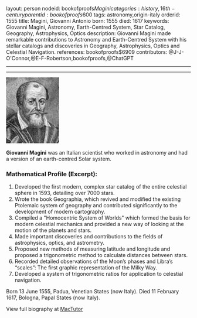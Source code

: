layout: person
nodeid: bookofproofs$Magini
categories: history,16th-century
parentid: bookofproofs$600
tags: astronomy,origin-italy
orderid: 1555
title: Magini, Giovanni Antonio
born: 1555
died: 1617
keywords: Giovanni Magini, Astronomy, Earth-Centred System, Star Catalog, Geography, Astrophysics, Optics
description: Giovanni Magini made remarkable contributions to Astronomy and Earth-Centred System with his stellar catalogs and discoveries in Geography, Astrophysics, Optics and Celestial Navigation.
references: bookofproofs$6909
contributors: @J-J-O'Connor,@E-F-Robertson,bookofproofs,@ChatGPT

---



---

![Magini.jpg](https://github.com/bookofproofs/bookofproofs.github.io/blob/main/_sources/_assets/images/portraits/Magini.jpg?raw=true)

**Giovanni Magini** was an Italian scientist who worked in astronomy and had a version of an earth-centred Solar system.

### Mathematical Profile (Excerpt):
1. Developed the first modern, complex star catalog of the entire celestial sphere in 1593, detailing over 7000 stars.
2. Wrote the book Geographia, which revived and modified the existing Ptolemaic system of geography and contributed significantly to the development of modern cartography.
3. Compiled a "Homocentric System of Worlds" which formed the basis for modern celestial mechanics and provided a new way of looking at the motion of the planets and stars.
4. Made important discoveries and contributions to the fields of astrophysics, optics, and astrometry.
5. Proposed new methods of measuring latitude and longitude and proposed a trigonometric method to calculate distances between stars.
6. Recorded detailed observations of the Moon’s phases and Libra’s “scales”: The first graphic representation of the Milky Way. 
7. Developed a system of trigonometric ratios for application to celestial navigation.

Born 13 June 1555, Padua, Venetian States (now Italy). Died 11 February 1617, Bologna, Papal States (now Italy).

View full biography at [MacTutor](https://mathshistory.st-andrews.ac.uk/Biographies/Magini/)
